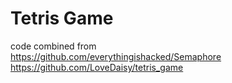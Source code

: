 # Tetris Game 
code combined from  
https://github.com/everythingishacked/Semaphore  
https://github.com/LoveDaisy/tetris_game 

